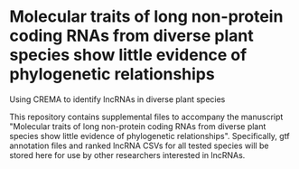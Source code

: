 # Molecular traits of long non-protein coding RNAs from diverse plant species show little evidence of phylogenetic relationships
Using CREMA to identify lncRNAs in diverse plant species

This repository contains supplemental files to accompany the manuscript "Molecular traits of long non-protein coding RNAs from diverse plant species show little evidence of phylogenetic relationships". 
Specifically, gtf annotation files and ranked lncRNA CSVs for all tested species will be stored here for use by other researchers interested in lncRNAs.
